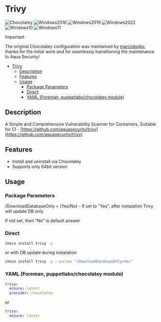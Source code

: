 # Trivy

![Chocolatey](https://img.shields.io/badge/Chocolatey-orange)
![Windows2016](https://img.shields.io/badge/Windows-2016-blue)
![Windows2019](https://img.shields.io/badge/Windows-2019-blue)
![Windows2022](https://img.shields.io/badge/Windows-2022-blue)
![Windows10](https://img.shields.io/badge/Windows-10-lightblue)
![Windows11](https://img.shields.io/badge/Windows-11-lightblue)

>[!IMPORTANT]
>The original Chocolatey configuration was maintained by [marcinbojko](https://github.com/marcinbojko), thanks for the initial work and for seamlessly transitioning the maintenance to Aqua Security!


<!-- TOC -->

- [Trivy](#trivy)
  - [Description](#description)
  - [Features](#features)
  - [Usage](#usage)
    - [Package Parameters](#package-parameters)
    - [Direct](#direct)
    - [YAML (Foreman, puppetlabs/chocolatey module)](#yaml-foreman-puppetlabschocolatey-module)

<!-- /TOC -->

## Description

A Simple and Comprehensive Vulnerability Scanner for Containers, Suitable for CI - [https://github.com/aquasecurity/trivy](https://github.com/aquasecurity/trivy)

## Features

- Install and uninstall via Chocolatey
- Supports only 64bit version

## Usage

### Package Parameters

/DownloadDatabaseOnly = (Yes/No) - If set to "Yes", after instalation Trivy will update DB only

If not set, then "No" is default answer

### Direct

```cmd
choco install trivy -y
```

or with DB update during instalation

```cmd
choco install trivy -y --params "/DownloadDatabaseOnly=Yes"
```

### YAML (Foreman, puppetlabs/chocolatey module)

```yaml
trivy:
  ensure: latest
  provider: chocolatey
```

or

```yaml
trivy:
  ensure: latest
```
